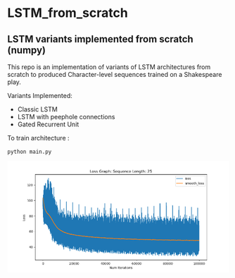 # LSTM_from_scratch
## LSTM variants implemented from scratch (numpy)

This repo is an implementation of variants of LSTM architectures from scratch to produced Character-level
sequences trained on a Shakespeare play. 

Variants Implemented:
* Classic LSTM
* LSTM with peephole connections
* Gated Recurrent Unit

To train architecture :
```
python main.py
```

![](lg_sl_25.png)